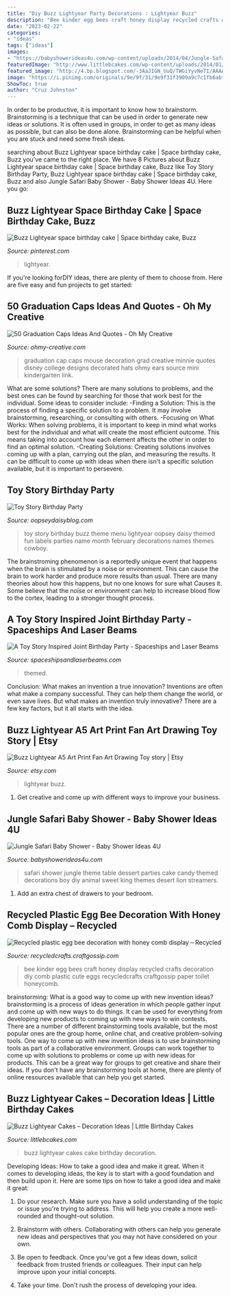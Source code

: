 ```yaml
---
title: "Diy Buzz Lightyear Party Decorations : Lightyear Buzz"
description: "Bee kinder egg bees craft honey display recycled crafts decoration diy comb plastic cute eggs recycledcrafts craftgossip paper toilet honeycomb"
date: "2023-02-22"
categories:
- "ideas"
tags: ["ideas"]
images:
- "https://babyshowerideas4u.com/wp-content/uploads/2014/04/Jungle-Safari-Baby-Shower-table-dessert-table.jpg"
featuredImage: "http://www.littlebcakes.com/wp-content/uploads/2014/01/Buzz-Lightyear-Cakes-Images.jpg"
featured_image: "http://4.bp.blogspot.com/-3AaJIGN_UuQ/TWGiYyvNeTI/AAAAAAAAL8E/lxQqVpSZYks/s1600/party_food.jpg"
image: "https://i.pinimg.com/originals/9e/9f/31/9e9f31f3909a9c7c1fb6abff6b2a5005.jpg"
ShowToc: true
author: "Cruz Johnston"
---
```



In order to be productive, it is important to know how to brainstorm. Brainstorming is a technique that can be used in order to generate new ideas or solutions. It is often used in groups, in order to get as many ideas as possible, but can also be done alone. Brainstorming can be helpful when you are stuck and need some fresh ideas.

	

		
searching about Buzz Lightyear space birthday cake | Space birthday cake, Buzz you've came to the right place. We have 8 Pictures about Buzz Lightyear space birthday cake | Space birthday cake, Buzz like Toy Story Birthday Party, Buzz Lightyear space birthday cake | Space birthday cake, Buzz and also Jungle Safari Baby Shower - Baby Shower Ideas 4U. Here you go:
		
    
## Buzz Lightyear Space Birthday Cake | Space Birthday Cake, Buzz

<img loading=lazy src="https://i.pinimg.com/originals/9e/9f/31/9e9f31f3909a9c7c1fb6abff6b2a5005.jpg" onerror="this.onerror=null;this.src='https://tse3.mm.bing.net/th?id=OIP.pYIbTNCIdQ6XV_l-JEGsYAHaJ6&amp;pid=15.1';" alt="Buzz Lightyear space birthday cake | Space birthday cake, Buzz">

_Source: pinterest.com_

>lightyear. 

	

If you're looking forDIY ideas, there are plenty of them to choose from. Here are five easy and fun projects to get started: 

    
## 50 Graduation Caps Ideas And Quotes - Oh My Creative

<img loading=lazy src="https://www.ohmy-creative.com/wp-content/uploads/2016/04/Mini-Mouse-Ears-Graduation-Cap.jpg" onerror="this.onerror=null;this.src='https://tse4.mm.bing.net/th?id=OIP.zVgbM6v9pCGB9lkC6ps5iwHaJ4&amp;pid=15.1';" alt="50 Graduation Caps Ideas And Quotes - Oh My Creative">

_Source: ohmy-creative.com_

>graduation cap caps mouse decoration grad creative minnie quotes disney college designs decorated hats ohmy ears source mini kindergarten link. 

	

What are some solutions?
There are many solutions to problems, and the best ones can be found by searching for those that work best for the individual. Some ideas to consider include: 
-Finding a Solution: This is the process of finding a specific solution to a problem. It may involve brainstorming, researching, or consulting with others. 
-Focusing on What Works: When solving problems, it is important to keep in mind what works best for the individual and what will create the most efficient outcome. This means taking into account how each element affects the other in order to find an optimal solution. 
-Creating Solutions: Creating solutions involves coming up with a plan, carrying out the plan, and measuring the results. It can be difficult to come up with ideas when there isn't a specific solution available, but it is important to persevere.

    
## Toy Story Birthday Party

<img loading=lazy src="http://4.bp.blogspot.com/-3AaJIGN_UuQ/TWGiYyvNeTI/AAAAAAAAL8E/lxQqVpSZYks/s1600/party_food.jpg" onerror="this.onerror=null;this.src='https://tse1.mm.bing.net/th?id=OIP.p_2Z1xn4YDupAlda49uo_wHaH_&amp;pid=15.1';" alt="Toy Story Birthday Party">

_Source: oopseydaisyblog.com_

>toy story birthday buzz theme menu lightyear oopsey daisy themed fun labels parties name month february decorations names themes cowboy. 

	

The brainstroming phenomenon is a reportedly unique event that happens when the brain is stimulated by a noise or environment. This can cause the brain to work harder and produce more results than usual. There are many theories about how this happens, but no one knows for sure what Causes it. Some believe that the noise or environment can help to increase blood flow to the cortex, leading to a stronger thought process.

    
## A Toy Story Inspired Joint Birthday Party - Spaceships And Laser Beams

<img loading=lazy src="https://spaceshipsandlaserbeams.com/wp-content/uploads/2015/09/boys-toy-story-themed-birthday-party-ideas.jpg" onerror="this.onerror=null;this.src='https://tse4.mm.bing.net/th?id=OIP.PmbDPUunKQxVXSjC2CKgXwHaLH&amp;pid=15.1';" alt="A Toy Story Inspired Joint Birthday Party - Spaceships and Laser Beams">

_Source: spaceshipsandlaserbeams.com_

>themed. 

	

Conclusion: What makes an invention a true innovation?
Inventions are often what make a company successful. They can help them change the world, or even save lives. But what makes an invention truly innovative? There are a few key factors, but it all starts with the idea.

    
## Buzz Lightyear A5 Art Print Fan Art Drawing Toy Story | Etsy

<img loading=lazy src="https://i.etsystatic.com/26967937/r/il/b3493b/2869241444/il_1588xN.2869241444_nw6u.jpg" onerror="this.onerror=null;this.src='https://tse3.mm.bing.net/th?id=OIP.QxjCoSVTiC60R-lykMk8zAHaJ3&amp;pid=15.1';" alt="Buzz Lightyear A5 Art Print Fan Art Drawing Toy story | Etsy">

_Source: etsy.com_

>lightyear buzz. 

	

1. Get creative and come up with different ways to improve your business.

    
## Jungle Safari Baby Shower - Baby Shower Ideas 4U

<img loading=lazy src="https://babyshowerideas4u.com/wp-content/uploads/2014/04/Jungle-Safari-Baby-Shower-table-dessert-table.jpg" onerror="this.onerror=null;this.src='https://tse2.mm.bing.net/th?id=OIP.QxH-VYiW9fA2AIgxRXMHhAHaFh&amp;pid=15.1';" alt="Jungle Safari Baby Shower - Baby Shower Ideas 4U">

_Source: babyshowerideas4u.com_

>safari shower jungle theme table dessert parties cake candy themed decorations boy diy animal sweet king themes desert lion streamers. 

	

1. Add an extra chest of drawers to your bedroom.

    
## Recycled Plastic Egg Bee Decoration With Honey Comb Display – Recycled

<img loading=lazy src="https://i0.wp.com/recycledcrafts.craftgossip.com/files/2018/07/IMG_6057.jpg?fit=600%2C900&amp;ssl=1" onerror="this.onerror=null;this.src='https://tse3.mm.bing.net/th?id=OIP.zjILm3H7KawM4_AEKcwFqAHaLH&amp;pid=15.1';" alt="Recycled plastic egg bee decoration with honey comb display – Recycled">

_Source: recycledcrafts.craftgossip.com_

>bee kinder egg bees craft honey display recycled crafts decoration diy comb plastic cute eggs recycledcrafts craftgossip paper toilet honeycomb. 

	

brainstorming: What is a good way to come up with new invention ideas?
brainstorming is a process of ideas generation in which people gather input and come up with new ways to do things. It can be used for everything from developing new products to coming up with new ways to win contests. There are a number of different brainstorming tools available, but the most popular ones are the group home, online chat, and creative problem-solving tools. 
One way to come up with new invention ideas is to use brainstorming tools as part of a collaborative environment. Groups can work together to come up with solutions to problems or come up with new ideas for products. This can be a great way for groups to get creative and share their ideas. If you don't have any brainstorming tools at home, there are plenty of online resources available that can help you get started.

    
## Buzz Lightyear Cakes – Decoration Ideas | Little Birthday Cakes

<img loading=lazy src="http://www.littlebcakes.com/wp-content/uploads/2014/01/Buzz-Lightyear-Cakes-Images.jpg" onerror="this.onerror=null;this.src='https://tse4.mm.bing.net/th?id=OIP.Rh-8C3Gq_A9VsvDV1mDFugHaHG&amp;pid=15.1';" alt="Buzz Lightyear Cakes – Decoration Ideas | Little Birthday Cakes">

_Source: littlebcakes.com_

>buzz lightyear cakes cake birthday decoration. 

	

Developing Ideas: How to take a good idea and make it great.
When it comes to developing ideas, the key is to start with a good foundation and then build upon it. Here are some tips on how to take a good idea and make it great:
1. Do your research. Make sure you have a solid understanding of the topic or issue you're trying to address. This will help you create a more well-rounded and thought-out solution.

2. Brainstorm with others. Collaborating with others can help you generate new ideas and perspectives that you may not have considered on your own.

3. Be open to feedback. Once you've got a few ideas down, solicit feedback from trusted friends or colleagues. Their input can help improve upon your initial concepts.

4. Take your time. Don't rush the process of developing your idea.

